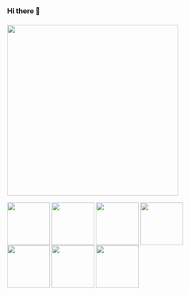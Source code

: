 ### Hi there 👋
### <img src="https://github-readme-stats.vercel.app/api?username=YOUR_USERNAME&show_icons=true&theme=ADD_THEME_HERE" width="400">
<a href="URL_REDIRECT" target="blank"><img align="center" src="[URL_TO_YOUR_IMAGE](https://icons8.com/icons/set/javascript)" height="100" /></a>
<a href="URL_REDIRECT" target="blank"><img align="center" src="[URL_TO_YOUR_IMAGE](https://icons8.com/icons/set/typescript)" height="100" /></a>
<a href="URL_REDIRECT" target="blank"><img align="center" src="[URL_TO_YOUR_IMAGE](https://icons8.com/icons/set/python)" height="100" /></a>
<a href="URL_REDIRECT" target="blank"><img align="center" src="[URL_TO_YOUR_IMAGE](https://icons8.com/icons/set/javascript)" height="100" /></a>
<a href="URL_REDIRECT" target="blank"><img align="center" src="[URL_TO_YOUR_IMAGE](https://icons8.com/icons/set/javascript)" height="100" /></a>
<a href="URL_REDIRECT" target="blank"><img align="center" src="[URL_TO_YOUR_IMAGE](https://icons8.com/icons/set/javascript)" height="100" /></a>
<a href="URL_REDIRECT" target="blank"><img align="center" src="[URL_TO_YOUR_IMAGE](https://icons8.com/icons/set/javascript)" height="100" /></a>
<!--
**devprogrammer/DevProgrammer** is a ✨ _special_ ✨ repository because its `README.md` (this file) appears on your GitHub profile.


Here are some ideas to get you started:
- 🔭 I’m currently working on ...
- 🌱 I’m currently learning ...
- 👯 I’m looking to collaborate on ...
- 🤔 I’m looking for help with ...
- 💬 Ask me about ...
- 📫 How to reach me: ...
- 😄 Pronouns: ...
- ⚡ Fun fact: ...
-->
